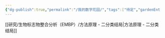 ```yaml
---
{"dg-publish":true,"permalink":"/我的数字花园/","tags":["待定","gardenEntry"]}
---
```



[[研究/生物标志物整合分析（EMBP）/方法原理 - 二分类结局\|方法原理 - 二分类结局]]

